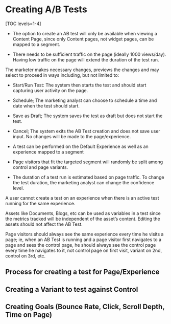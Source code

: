 # Creating A/B Tests

[TOC levels=1-4]

- The option to create an AB test will only be available when viewing a Content
  Page, since only Content pages, not widget pages, can be mapped to a segment.


- There needs to be sufficient traffic on the page (ideally 1000 views/day).
  Having low traffic on the page will extend the duration of the test run.

The marketer makes necessary changes, previews the changes and may select to
proceed in ways including, but not limited to:

- Start/Run Test: The system then starts the test and should start capturing
  user activity on the page.
- Schedule; The marketing analyst can choose to schedule a time and date when
  the test should start.
- Save as Draft; The system saves the test as draft but does not start the test.
- Cancel; The system exits the AB Test creation and does not save
user input. No changes will be made to the page/experience.

- A test can be performed on the Default Experience as well as an experience
  mapped to a segment

- Page visitors that fit the targeted segment will randomly be split among
  control and page variants.

- The duration of a test run is estimated based on page traffic. To change the
  test duration, the marketing analyst can change the confidence level.

A user cannot create a test on an experience when there is an active test
running for the same experience.

Assets like Documents, Blogs, etc can be used as variables in a test since the
metrics tracked will be independent of the asset’s content. Editing the assets
should not affect the AB Test.

Page visitors should always see the same experience every time he visits a page;
ie, when an AB Test is running and a page visitor first navigates to a page and
sees the control page, he should always see the control page every time he
navigates to it, not control page on first visit, variant on 2nd, control on
3rd, etc.

## Process for creating a test for Page/Experience



## Creating a Variant to test against Control



## Creating Goals (Bounce Rate, Click, Scroll Depth, Time on Page)






















